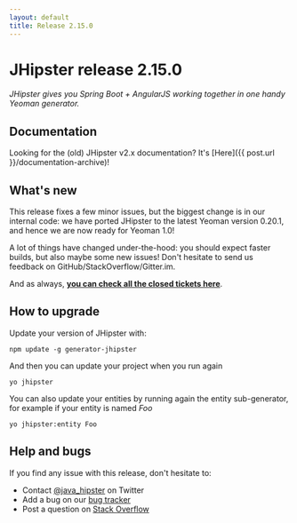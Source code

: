 ```yaml
---
layout: default
title: Release 2.15.0
---
```


JHipster release 2.15.0
==================

*JHipster gives you Spring Boot + AngularJS working together in one handy Yeoman generator.*

Documentation
----------

Looking for the (old) JHipster v2.x documentation? It's [Here]({{ post.url }}/documentation-archive)!

What's new
----------

This release fixes a few minor issues, but the biggest change is in our internal code: we have ported JHipster to the latest Yeoman version 0.20.1, and hence we are now ready for Yeoman 1.0!

A lot of things have changed under-the-hood: you should expect faster builds, but also maybe some new issues! Don't hesitate to send us feedback on GitHub/StackOverflow/Gitter.im.

And as always, __[you can check all the closed tickets here](https://github.com/bpmlabs/generator-jhipster/issues?q=milestone%3A2.15.0+is%3Aclosed)__.

How to upgrade
------------

Update your version of JHipster with:

```
npm update -g generator-jhipster
```

And then you can update your project when you run again

```
yo jhipster
```

You can also update your entities by running again the entity sub-generator, for example if your entity is named _Foo_

```
yo jhipster:entity Foo
```

Help and bugs
--------------

If you find any issue with this release, don't hesitate to:

- Contact [@java_hipster](https://twitter.com/java_hipster) on Twitter
- Add a bug on our [bug tracker](https://github.com/bpmlabs/generator-jhipster/issues?state=open)
- Post a question on [Stack Overflow](http://stackoverflow.com/tags/bpmlabs/info)
